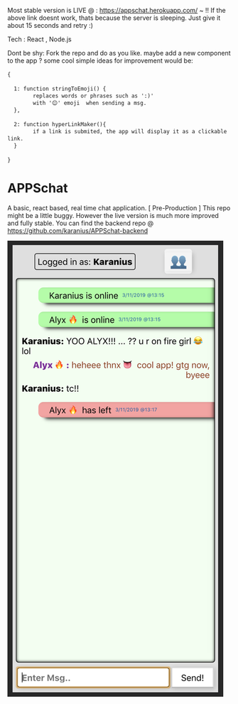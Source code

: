 Most stable version is LIVE @ :  https://appschat.herokuapp.com/ 
~ !! If the above link doesnt work, thats because the server is sleeping. Just give it about 15 seconds and retry :)

Tech : React , Node.js

Dont be shy: Fork the repo and do as you like. maybe add a new component to the app ? 
some cool simple ideas for improvement would be: 
```
{ 

  1: function stringToEmoji() { 
        replaces words or phrases such as ':)' 
        with '😊' emoji  when sending a msg.
  },
  
  2: function hyperLinkMaker(){
        if a link is submited, the app will display it as a clickable link.
  }
  
}
```

# APPSchat
A basic, react based, real time chat application. [ Pre-Production ]
This repo might be a little buggy. However the live version is much more improved and fully stable.
You can find the backend repo @ https://github.com/karanius/APPSchat-backend

![](screenShot.png)

